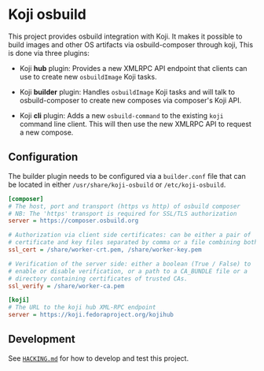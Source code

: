 # Koji osbuild

This project provides osbuild integration with Koji. It makes it possible
to build images and other OS artifacts via osbuild-composer through koji,
This is done via three plugins:

 - Koji **hub** plugin: Provides a new XMLRPC API endpoint that clients
   can use to create new `osbuildImage` Koji tasks.

 - Koji **builder** plugin: Handles `osbuildImage` Koji tasks and will talk
   to osbuild-composer to create new composes via composer's Koji API.

 - Koji **cli** plugin: Adds a new `osbuild-command` to the existing `koji`
   command line client. This will then use the new XMLRPC API to request a
   new compose.


## Configuration

The builder plugin needs to be configured via a `builder.conf` file that
can be located in either `/usr/share/koji-osbuild` or `/etc/koji-osbuild`.

```ini
[composer]
# The host, port and transport (https vs http) of osbuild composer
# NB: The 'https' transport is required for SSL/TLS authorization
server = https://composer.osbuild.org

# Authorization via client side certificates: can be either a pair of
# certificate and key files separated by comma or a file combining both.
ssl_cert = /share/worker-crt.pem, /share/worker-key.pem

# Verification of the server side: either a boolean (True / False) to
# enable or disable verification, or a path to a CA_BUNDLE file or a
# directory containing certificates of trusted CAs.
ssl_verify = /share/worker-ca.pem

[koji]
# The URL to the koji hub XML-RPC endpoint
server = https://koji.fedoraproject.org/kojihub
```


## Development

See [`HACKING.md`](HACKING.md) for how to develop and test this project.
